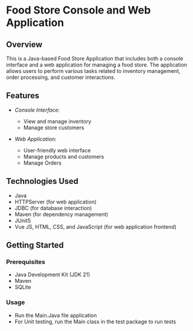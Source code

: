 # Food Store Console and Web Application

## Overview

This is a Java-based Food Store Application that includes both a console interface and a web application for managing a food store. The application allows users to perform various tasks related to inventory management, order processing, and customer interactions.

## Features

- *Console Interface:*
    - View and manage inventory
    - Manage store customers

- *Web Application:*
    - User-friendly web interface
    - Manage products and customers
    - Manage Orders

## Technologies Used

- Java
- HTTPServer (for web application)
- JDBC (for database interaction)
- Maven (for dependency management)
- JUnit5
- Vue JS, HTML, CSS, and JavaScript (for web application frontend)

## Getting Started

### Prerequisites

- Java Development Kit (JDK 21)
- Maven
- SQLite

### Usage
- Run the Main.Java file application
- For Unit testing, run the Main class in the test package to run tests
